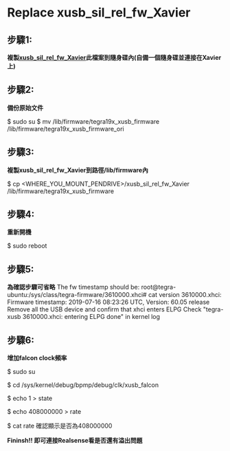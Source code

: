 Replace xusb_sil_rel_fw_Xavier
==================

步驟1:
---

**複製[xusb_sil_rel_fw_Xavier](https://github.com/SamKaiYang/Xavier_install/blob/master/xusb_sil_rel_fw_Xavier)此檔案到隨身碟內(自備一個隨身碟並連接在Xavier上)**

步驟2:
---

**備份原始文件**

$ sudo su
$ mv /lib/firmware/tegra19x_xusb_firmware /lib/firmware/tegra19x_xusb_firmware_ori

步驟3:
---

**複製xusb_sil_rel_fw_Xavier到路徑/lib/firmware內**

$ cp <WHERE_YOU_MOUNT_PENDRIVE>/xusb_sil_rel_fw_Xavier /lib/firmware/tegra19x_xusb_firmware

步驟4:
---

**重新開機**

$ sudo reboot

步驟5:
---

**為確認步驟可省略**
The fw timestamp should be:
        root@tegra-ubuntu:/sys/class/tegra-firmware/3610000.xhci# cat version 
        3610000.xhci: Firmware timestamp: 2019-07-16 08:23:26 UTC, Version: 60.05 release
Remove all the USB device and confirm that xhci enters ELPG
	Check "tegra-xusb 3610000.xhci: entering ELPG done" in kernel log

步驟6:
---

**增加falcon clock頻率**

$ sudo su

$ cd /sys/kernel/debug/bpmp/debug/clk/xusb_falcon

$ echo 1 > state

$ echo 408000000 > rate

$ cat rate
		確認顯示是否為408000000

**Fininsh!!  即可連接Realsense看是否還有溢出問題**
